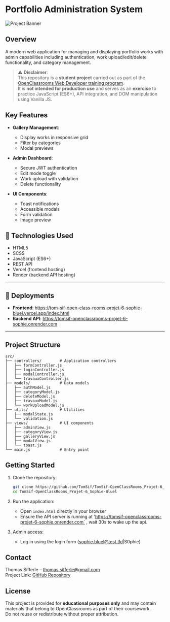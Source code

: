 # Portfolio Administration System

![Project Banner]('../Portfolio-architecte-sophie-bluel/FrontEnd/assets/images/Screenshot.png') <!-- Replace with your actual image if available -->

## Overview

A modern web application for managing and displaying portfolio works with admin capabilities including authentication, work upload/edit/delete functionality, and category management.

> ⚠️ **Disclaimer**:  
> This repository is a **student project** carried out as part of the [OpenClassrooms Web Developer training program](https://openclassrooms.com/fr/paths/900/projects/1157).  
> It is **not intended for production use** and serves as an **exercise** to practice JavaScript (ES6+), API integration, and DOM manipulation using Vanilla JS.

## Key Features

- **Gallery Management**:
  - Display works in responsive grid
  - Filter by categories
  - Modal previews

- **Admin Dashboard**:
  - Secure JWT authentication
  - Edit mode toggle
  - Work upload with validation
  - Delete functionality

- **UI Components**:
  - Toast notifications
  - Accessible modals
  - Form validation
  - Image preview

## 🧪 Technologies Used

- HTML5
- SCSS
- JavaScript (ES6+)
- REST API
- Vercel (frontend hosting)
- Render (backend API hosting)

---

## 🔗 Deployments

- **Frontend**: https://tom-sif-open-class-rooms-projet-6-sophie-bluel.vercel.app/index.html 
- **Backend API**: https://tomsif-openclassrooms-projet-6-sophie.onrender.com

---

## Project Structure

```
src/
├── controllers/        # Application controllers
│   ├── formController.js
│   ├── loginController.js
│   ├── modalController.js
│   └── travauxController.js
├── models/             # Data models
│   ├── authModel.js
│   ├── categoryModel.js
│   ├── deleteModel.js
│   ├── travauxModel.js
│   └── workUploadModel.js
├── utils/              # Utilities
│   ├── modalState.js
│   └── validation.js
├── views/              # UI components
│   ├── adminView.js
│   ├── categoryView.js
│   ├── galleryView.js
│   ├── modalView.js
│   └── toast.js
└── main.js             # Entry point
```

## Getting Started

1. Clone the repository:
   ```bash
   git clone https://github.com/TomSif/TomSif-OpenClassRooms_Projet-6_Sophie-Bluel.git
   cd TomSif-OpenClassRooms_Projet-6_Sophie-Bluel
   ```

2. Run the application:
   - Open `index.html` directly in your browser
   - Ensure the API server is running at 'https://tomsif-openclassrooms-projet-6-sophie.onrender.com` , wait 30s to wake up the api.

3. Admin access:
   - Log in using the login form (sophie.bluel@test.tld|S0phie)

## Contact

Thomas Sifferle – [thomas.sifferle@gmail.com](mailto:thomas.sifferle@gmail.com)  
Project Link: [GitHub Repository](https://github.com/TomSif/TomSif-OpenClassRooms_Projet-6_Sophie-Bluel/tree/main)

## License

This project is provided for **educational purposes only** and may contain materials that belong to OpenClassrooms as part of their coursework.  
Do not reuse or redistribute without proper attribution.


 